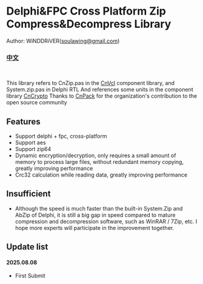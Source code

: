 # Delphi&FPC Cross Platform Zip Compress&Decompress Library

Author: WiNDDRiVER(soulawing@gmail.com)

### [中文](README.md)

<br>

This library refers to CnZip.pas in the [CnVcl](https://github.com/cnpack/cnvcl) component library, and System.zip.pas in Delphi RTL
And references some units in the component library [CnCrypto](https://gitee.com/cnpack/cncrypto)
Thanks to [CnPack](https://www.cnpack.org/) for the organization's contribution to the open source community



## Features

- Support delphi + fpc, cross-platform
- Support aes
- Support zip64
- Dynamic encryption/decryption, only requires a small amount of memory to process large files, without redundant memory copying, greatly improving performance
- Crc32 calculation while reading data, greatly improving performance



## Insufficient

- Although the speed is much faster than the built-in System.Zip and AbZip of Delphi, it is still a big gap in speed compared to mature compression and decompression software, such as WinRAR / 7Zip, etc. I hope more experts will participate in the improvement together.



## Update list

#### 2025.08.08
- First Submit